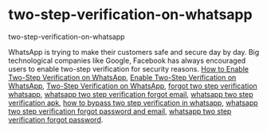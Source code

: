 # two-step-verification-on-whatsapp
two-step-verification-on-whatsapp

WhatsApp is trying to make their customers safe and secure day by day.
Big technological companies like Google, Facebook has always encouraged users to enable two-step verification for security reasons.
[How to Enable Two-Step Verification on WhatsApp](https://geekeasier.com/enable-two-step-verification-on-whatsapp/4671/),
[Enable Two-Step Verification on WhatsApp](https://geekeasier.com/enable-two-step-verification-on-whatsapp/4671/),
[Two-Step Verification on WhatsApp](https://geekeasier.com/enable-two-step-verification-on-whatsapp/4671/),
[forgot two step verification whatsapp](https://geekeasier.com/enable-two-step-verification-on-whatsapp/4671/),
[whatsapp two step verification forgot email](https://geekeasier.com/enable-two-step-verification-on-whatsapp/4671/),
[whatsapp two step verification apk](https://geekeasier.com/enable-two-step-verification-on-whatsapp/4671/),
[how to bypass two step verification in whatsapp](https://geekeasier.com/enable-two-step-verification-on-whatsapp/4671/),
[whatsapp two step verification forgot password and email](https://geekeasier.com/enable-two-step-verification-on-whatsapp/4671/),
[whatsapp two step verification forgot password](https://geekeasier.com/enable-two-step-verification-on-whatsapp/4671/).
